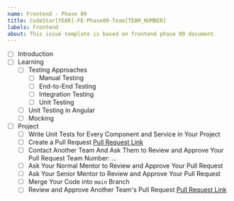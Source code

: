 ```yaml
---
name: Frontend - Phase 09
title: CodeStar[YEAR]-FE-Phase09-Team[TEAM_NUMBER]
labels: Frontend
about: This issue template is based on frontend phase 09 document
---
```


-   [ ] Introduction
-   [ ] Learning
    -   [ ] Testing Approaches
        -   [ ] Manual Testing
        -   [ ] End-to-End Testing
        -   [ ] Integration Testing
        -   [ ] Unit Testing
    -   [ ] Unit Testing in Angular
    -   [ ] Mocking
-   [ ] Project
    -   [ ] Write Unit Tests for Every Component and Service in Your Project
    -   [ ] Create a Pull Request
            [Pull Request Link](#)
    -   [ ] Contact Another Team And Ask Them to Review and Approve Your Pull Request
            Team Number: ...
    -   [ ] Ask Your Normal Mentor to Review and Approve Your Pull Request
    -   [ ] Ask Your Senior Mentor to Review and Approve Your Pull Request
    -   [ ] Merge Your Code into `main` Branch
    -   [ ] Review and Approve Another Team's Pull Request
            [Pull Request Link](#)
